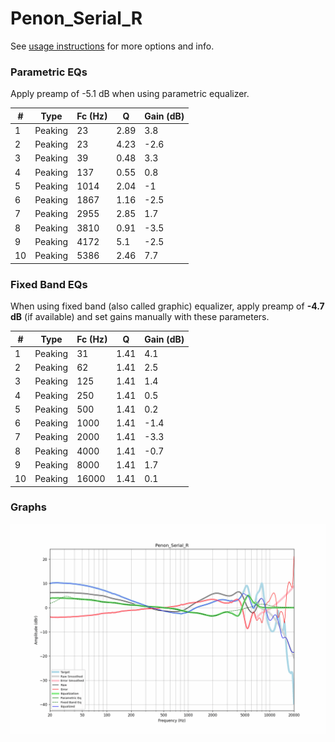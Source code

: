# Penon_Serial_R
See [usage instructions](https://github.com/jaakkopasanen/AutoEq#usage) for more options and info.

### Parametric EQs
Apply preamp of -5.1 dB when using parametric equalizer.

|   # | Type    |   Fc (Hz) |    Q |   Gain (dB) |
|-----|---------|-----------|------|-------------|
|   1 | Peaking |        23 | 2.89 |         3.8 |
|   2 | Peaking |        23 | 4.23 |        -2.6 |
|   3 | Peaking |        39 | 0.48 |         3.3 |
|   4 | Peaking |       137 | 0.55 |         0.8 |
|   5 | Peaking |      1014 | 2.04 |        -1   |
|   6 | Peaking |      1867 | 1.16 |        -2.5 |
|   7 | Peaking |      2955 | 2.85 |         1.7 |
|   8 | Peaking |      3810 | 0.91 |        -3.5 |
|   9 | Peaking |      4172 | 5.1  |        -2.5 |
|  10 | Peaking |      5386 | 2.46 |         7.7 |

### Fixed Band EQs
When using fixed band (also called graphic) equalizer, apply preamp of **-4.7 dB** (if available) and set gains manually with these parameters.

|   # | Type    |   Fc (Hz) |    Q |   Gain (dB) |
|-----|---------|-----------|------|-------------|
|   1 | Peaking |        31 | 1.41 |         4.1 |
|   2 | Peaking |        62 | 1.41 |         2.5 |
|   3 | Peaking |       125 | 1.41 |         1.4 |
|   4 | Peaking |       250 | 1.41 |         0.5 |
|   5 | Peaking |       500 | 1.41 |         0.2 |
|   6 | Peaking |      1000 | 1.41 |        -1.4 |
|   7 | Peaking |      2000 | 1.41 |        -3.3 |
|   8 | Peaking |      4000 | 1.41 |        -0.7 |
|   9 | Peaking |      8000 | 1.41 |         1.7 |
|  10 | Peaking |     16000 | 1.41 |         0.1 |

### Graphs
![](./Penon_Serial_R.png)
